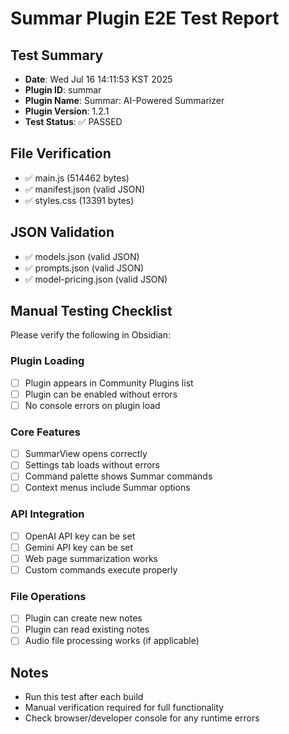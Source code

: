 # Summar Plugin E2E Test Report

## Test Summary
- **Date**: Wed Jul 16 14:11:53 KST 2025
- **Plugin ID**: summar
- **Plugin Name**: Summar: AI-Powered Summarizer
- **Plugin Version**: 1.2.1
- **Test Status**: ✅ PASSED

## File Verification
- ✅ main.js (514462 bytes)
- ✅ manifest.json (valid JSON)
- ✅ styles.css (13391 bytes)

## JSON Validation
- ✅ models.json (valid JSON)
- ✅ prompts.json (valid JSON)
- ✅ model-pricing.json (valid JSON)

## Manual Testing Checklist
Please verify the following in Obsidian:

### Plugin Loading
- [ ] Plugin appears in Community Plugins list
- [ ] Plugin can be enabled without errors
- [ ] No console errors on plugin load

### Core Features
- [ ] SummarView opens correctly
- [ ] Settings tab loads without errors
- [ ] Command palette shows Summar commands
- [ ] Context menus include Summar options

### API Integration
- [ ] OpenAI API key can be set
- [ ] Gemini API key can be set
- [ ] Web page summarization works
- [ ] Custom commands execute properly

### File Operations
- [ ] Plugin can create new notes
- [ ] Plugin can read existing notes
- [ ] Audio file processing works (if applicable)

## Notes
- Run this test after each build
- Manual verification required for full functionality
- Check browser/developer console for any runtime errors
